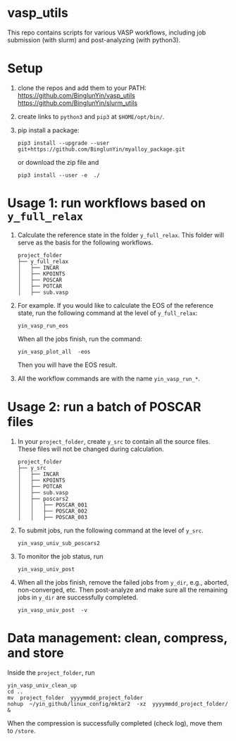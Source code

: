 # vasp_utils 

This repo contains scripts for various VASP workflows, including job submission (with slurm) and post-analyzing (with python3). 



# Setup

1. clone the repos and add them to your PATH:     
   https://github.com/BinglunYin/vasp_utils    
   https://github.com/BinglunYin/slurm_utils    

1. create links to `python3` and `pip3` at `$HOME/opt/bin/`.

1. pip install a package:     
   ```shell
   pip3 install --upgrade --user   git+https://github.com/BinglunYin/myalloy_package.git 
   ```
   or download the zip file and 
   ```shell
   pip3 install --user -e  ./   
   ```






# Usage 1: run workflows based on `y_full_relax` 

1. Calculate the reference state in the folder `y_full_relax`. This folder will serve as the basis for the following workflows.  
   ```shell
   project_folder
   ├── y_full_relax
   │   ├── INCAR
   │   ├── KPOINTS
   │   ├── POSCAR
   │   ├── POTCAR
   │   ├── sub.vasp
   ```



1. For example. If you would like to calculate the EOS of the reference state, run the following command at the level of `y_full_relax`:    
   ```shell
   yin_vasp_run_eos
   ```

   When all the jobs finish, run the command:    
   ```shell
   yin_vasp_plot_all  -eos 
   ```

   Then you will have the EOS result.   
   
1. All the workflow commands are with the name `yin_vasp_run_*`.
   



# Usage 2: run a batch of POSCAR files 


1. In your `project_folder`, create `y_src` to contain all the source files. These files will not be changed during calculation. 

   ```shell
   project_folder
   ├── y_src
   │   ├── INCAR
   │   ├── KPOINTS
   │   ├── POTCAR
   │   ├── sub.vasp
   │   ├── poscars2
   │   │   ├── POSCAR_001 
   │   │   ├── POSCAR_002 
   │   │   ├── POSCAR_003 
   ```

   
1. To submit jobs, run the following command at the level of `y_src`.   
    
   ```shell
   yin_vasp_univ_sub_poscars2
   ```

1. To monitor the job status, run

   ```shell
   yin_vasp_univ_post
   ```

1. When all the jobs finish, remove the failed jobs from `y_dir`, e.g., aborted, non-converged, etc.
   Then post-analyze and make sure all the remaining jobs in `y_dir` are successfully completed.

   ```shell
   yin_vasp_univ_post  -v  
   ```


# Data management: clean, compress, and store

Inside the `project_folder`, run

   ```shell
   yin_vasp_univ_clean_up
   cd ..
   mv  project_folder  yyyymmdd_project_folder
   nohup  ~/yin_github/linux_config/mktar2  -xz  yyyymmdd_project_folder/  &
   ```

When the compression is successfully completed (check log), move them to `/store`.



